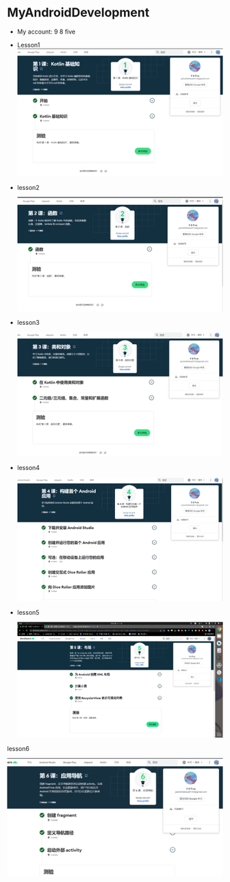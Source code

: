 # MyAndroidDevelopment
- My account: 9 8 five

- Lesson1
 ![avatar](./img/lesson11.png)

- lesson2

  ![avatar](./img/lesson2.png)

- lesson3

  ![avatar](./img/lesson3.png)

- lesson4

  ![avatar](./img/lesson4.png)

- lesson5

  ![avatar](./lab02/lesson5.png)

lesson6

![avatar](./lab03/lesson6.png)